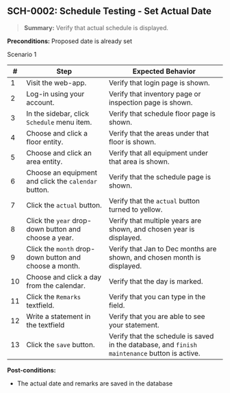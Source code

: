 ## **SCH-0002:** Schedule Testing - Set Actual Date  

> **Summary:** Verify that actual schedule is displayed.  <br>

**Preconditions:** Proposed date is already set 

Scenario 1 

 | \# | Step | Expected Behavior | 
 |----|------|-------------------| 
 |  1 |  Visit the web-app.    | Verify that login page is shown.  | 
 |  2 |  Log-in using your account.   | Verify that inventory page or inspection page is shown.   | 
 |  3 |  In the sidebar, click `Schedule` menu item.   | Verify that schedule floor page is shown.   |
 |  4 |  Choose and click a floor entity.   | Verify that the areas under that floor is shown.   |  
 |  5 |  Choose and click an area entity.   | Verify that all equipment under that area is shown.   |  
 |  6 |  Choose an equipment and click the `calendar` button.   | Verify that the schedule page is shown.   |  
 |  7 |  Click the `actual` button.   | Verify that the `actual` button turned to yellow.   |  
 |  8 |  Click the `year` drop-down button and choose a year.   | Verify that multiple years are shown, and chosen year is displayed.   |
 |  9 |  Click the `month` drop-down button and choose a month.    | Verify that Jan to Dec months are shown, and chosen month is displayed.  | 
 |  10 |  Choose and click a day from the calendar.    | Verify that the day is marked.  |
 |  11 |  Click the `Remarks` textfield.    | Verify that you can type in the field.  |
 |  12 |  Write a statement in the textfield   | Verify that you are able to see your statement.  |
 |  13 |  Click the `save` button.   | Verify that the schedule is saved in the database, and `finish maintenance` button is active.  |  

**Post-conditions:**  

 - The actual date and remarks are saved in the database   
